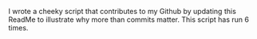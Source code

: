 I wrote a cheeky script that contributes to my Github by updating this ReadMe to illustrate why more than commits matter. This script has run 6 times.